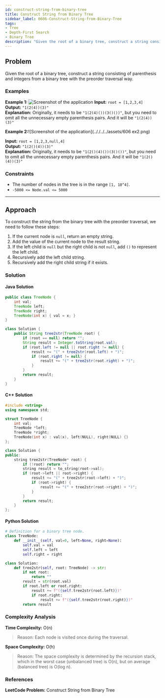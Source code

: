 ```yaml
---
id: construct-string-from-binary-tree
title: Construct String from Binary Tree
sidebar_label: 0606-Construct-String-from-Binary-Tree
tags:
- Tree
- Depth-First Search
- Binary Tree
description: "Given the root of a binary tree, construct a string consisting of parenthesis and integers from a binary tree with the preorder traversal way."
---
```


## Problem

Given the root of a binary tree, construct a string consisting of parenthesis and integers from a binary tree with the preorder traversal way.

### Examples

**Example 1:** ![Screenshot of the application](../../../../assets/606%20ex1.png)
**Input:** `root = [1,2,3,4]`  
**Output:** `"1(2(4))(3)"`  
**Explanation:** Originally, it needs to be `"1(2(4)())(3()())"`, but you need to omit all the unnecessary empty parenthesis pairs. And it will be `"1(2(4))(3)"`

**Example 2:**![Screenshot of the application](.././../../assets/606 ex2.png)

**Input:** `root = [1,2,3,null,4]`  
**Output:** `"1(2()(4))(3)"`  
**Explanation:** Originally, it needs to be `"1(2()(4)())(3()())"`, but you need to omit all the unnecessary empty parenthesis pairs. And it will be `"1(2()(4))(3)"`

### Constraints

- The number of nodes in the tree is in the range `[1, 10^4]`.
- `-5000 <= Node.val <= 5000`

---

## Approach

To construct the string from the binary tree with the preorder traversal, we need to follow these steps:

1. If the current node is `null`, return an empty string.
2. Add the value of the current node to the result string.
3. If the left child is `null` but the right child is not `null`, add `()` to represent the left child.
4. Recursively add the left child string.
5. Recursively add the right child string if it exists.

### Solution

#### Java Solution

```java
public class TreeNode {
    int val;
    TreeNode left;
    TreeNode right;
    TreeNode(int x) { val = x; }
}

class Solution {
    public String tree2str(TreeNode root) {
        if (root == null) return "";
        String result = Integer.toString(root.val);
        if (root.left != null || root.right != null) {
            result += "(" + tree2str(root.left) + ")";
            if (root.right != null) {
                result += "(" + tree2str(root.right) + ")";
            }
        }
        return result;
    }
}
```
#### C++ Solution

```cpp
#include <string>
using namespace std;

struct TreeNode {
    int val;
    TreeNode *left;
    TreeNode *right;
    TreeNode(int x) : val(x), left(NULL), right(NULL) {}
};

class Solution {
public:
    string tree2str(TreeNode* root) {
        if (!root) return "";
        string result = to_string(root->val);
        if (root->left || root->right) {
            result += "(" + tree2str(root->left) + ")";
            if (root->right) {
                result += "(" + tree2str(root->right) + ")";
            }
        }
        return result;
    }
};
```
#### Python Solution

```python
# Definition for a binary tree node.
class TreeNode:
    def __init__(self, val=0, left=None, right=None):
        self.val = val
        self.left = left
        self.right = right

class Solution:
    def tree2str(self, root: TreeNode) -> str:
        if not root:
            return ""
        result = str(root.val)
        if root.left or root.right:
            result += f"({self.tree2str(root.left)})"
            if root.right:
                result += f"({self.tree2str(root.right)})"
        return result
```
### Complexity Analysis
**Time Complexity:** O(n)
>Reason: Each node is visited once during the traversal.

**Space Complexity:** O(h)
>Reason: The space complexity is determined by the recursion stack, which in the worst case (unbalanced tree) is O(n), but on average (balanced tree) is O(log n).

### References
**LeetCode Problem:** Construct String from Binary Tree
